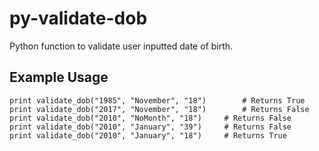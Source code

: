 py-validate-dob
===============

Python function to validate user inputted date of birth.

Example Usage
-------------
```
print validate_dob("1985", "November", "18")		# Returns True
print validate_dob("2017", "November", "18")		# Returns False
print validate_dob("2010", "NoMonth", "18")		# Returns False
print validate_dob("2010", "January", "39")		# Returns False
print validate_dob("2010", "January", "18")		# Returns True
```
